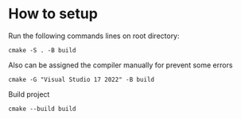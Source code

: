 # How to setup

Run the following commands lines on root directory:

    cmake -S . -B build

Also can be assigned the compiler manually for prevent some errors

    cmake -G "Visual Studio 17 2022" -B build

Build project

    cmake --build build
